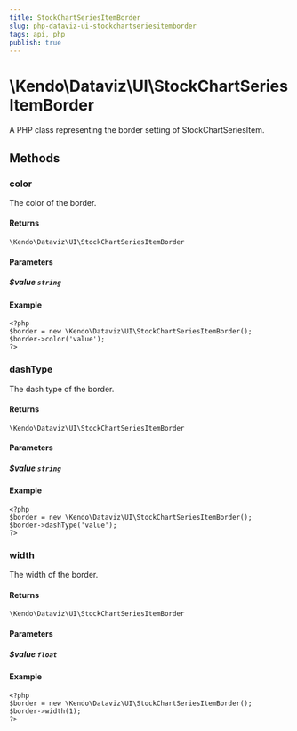 ```yaml
---
title: StockChartSeriesItemBorder
slug: php-dataviz-ui-stockchartseriesitemborder
tags: api, php
publish: true
---
```


# \Kendo\Dataviz\UI\StockChartSeriesItemBorder

A PHP class representing the border setting of StockChartSeriesItem.


## Methods

### color
The color of the border.

#### Returns
`\Kendo\Dataviz\UI\StockChartSeriesItemBorder`

#### Parameters

##### $value `string`



#### Example 
    <?php
    $border = new \Kendo\Dataviz\UI\StockChartSeriesItemBorder();
    $border->color('value');
    ?>

### dashType
The dash type of the border.

#### Returns
`\Kendo\Dataviz\UI\StockChartSeriesItemBorder`

#### Parameters

##### $value `string`



#### Example 
    <?php
    $border = new \Kendo\Dataviz\UI\StockChartSeriesItemBorder();
    $border->dashType('value');
    ?>

### width
The width of the border.

#### Returns
`\Kendo\Dataviz\UI\StockChartSeriesItemBorder`

#### Parameters

##### $value `float`



#### Example 
    <?php
    $border = new \Kendo\Dataviz\UI\StockChartSeriesItemBorder();
    $border->width(1);
    ?>

